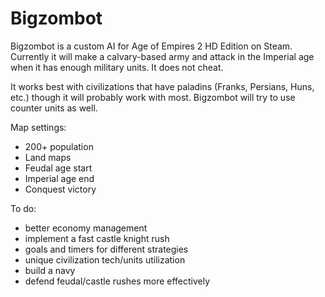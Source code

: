 # Bigzombot

Bigzombot is a custom AI for Age of Empires 2 HD Edition on Steam.
Currently it will make a calvary-based army and attack in the Imperial age when it has enough military units. It does not cheat.

It works best with civilizations that have paladins (Franks, Persians, Huns, etc.) though it will probably work with most.
Bigzombot will try to use counter units as well.

Map settings:
- 200+ population
- Land maps
- Feudal age start
- Imperial age end
- Conquest victory


To do:
- better economy management
- implement a fast castle knight rush
- goals and timers for different strategies
- unique civilization tech/units utilization
- build a navy
- defend feudal/castle rushes more effectively
